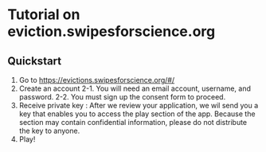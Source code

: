 # Tutorial on eviction.swipesforscience.org

## Quickstart

1. Go to https://evictions.swipesforscience.org/#/
2. Create an account 
  2-1. You will need an email account, username, and password.
  2-2. You must sign up the consent form to proceed.
3. Receive private key
  : After we review your application, we wil send you a key that enables you to access the play section of the app.
    Because the section may contain confidential information, please do not distribute the key to anyone. 
4. Play!
